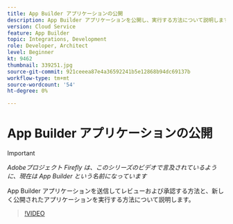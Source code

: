 ```yaml
---
title: App Builder アプリケーションの公開
description: App Builder アプリケーションを公開し、実行する方法について説明します。
version: Cloud Service
feature: App Builder
topic: Integrations, Development
role: Developer, Architect
level: Beginner
kt: 9462
thumbnail: 339251.jpg
source-git-commit: 921ceeea87e4a36592241b5e12868b94dc69137b
workflow-type: tm+mt
source-wordcount: '54'
ht-degree: 0%

---
```



# App Builder アプリケーションの公開

>[!IMPORTANT]
>
> _Adobeプロジェクト Firefly は、このシリーズのビデオで言及されているように、現在は App Builder という名前になっています_

App Builder アプリケーションを送信してレビューおよび承認する方法と、新しく公開されたアプリケーションを実行する方法について説明します。

>[!VIDEO](https://video.tv.adobe.com/v/339251/?quality=12&learn=on)

